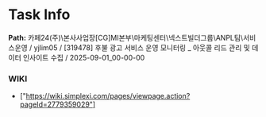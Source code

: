 # Task Info

**Path:** 카페24(주)\본사사업장\[CG]MI본부\마케팅센터\넥스트빌더그룹\ANPL팀\서비스운영 / yjlim05 / [319478] 후불 광고 서비스 운영 모니터링 _ 아웃콜 리드 관리 및 데이터 인사이트 수집 / 2025-09-01_00-00-00

### WIKI
- ["https://wiki.simplexi.com/pages/viewpage.action?pageId=2779359029"]

